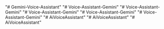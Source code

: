 "# Gemini-Voice-Assistant" 
"# Voice-Assistant-Gemini" 
"# Voice-Assistant-Gemini" 
"# Voice-Assistant-Gemini" 
"# Voice-Assistant-Gemini" 
"# Voice-Assistant-Gemini" 
"# AiVoiceAssistant" 
"# AiVoiceAssistant" 
"# AiVoiceAssistant" 
